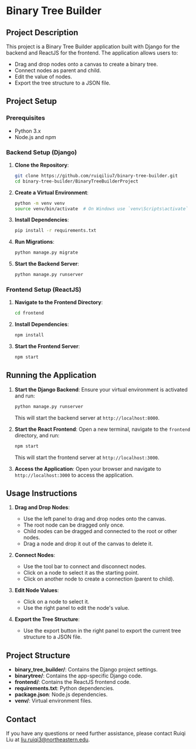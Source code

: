 # Binary Tree Builder

## Project Description
This project is a Binary Tree Builder application built with Django for the backend and ReactJS for the frontend. The application allows users to:
- Drag and drop nodes onto a canvas to create a binary tree.
- Connect nodes as parent and child.
- Edit the value of nodes.
- Export the tree structure to a JSON file.

## Project Setup

### Prerequisites
- Python 3.x
- Node.js and npm

### Backend Setup (Django)

1. **Clone the Repository**:
    ```bash
    git clone https://github.com/ruiqiliu7/binary-tree-builder.git
    cd binary-tree-builder/BinaryTreeBuilderProject
    ```

2. **Create a Virtual Environment**:
    ```bash
    python -m venv venv
    source venv/bin/activate  # On Windows use `venv\Scripts\activate`
    ```

3. **Install Dependencies**:
    ```bash
    pip install -r requirements.txt
    ```

4. **Run Migrations**:
    ```bash
    python manage.py migrate
    ```

5. **Start the Backend Server**:
    ```bash
    python manage.py runserver
    ```

### Frontend Setup (ReactJS)

1. **Navigate to the Frontend Directory**:
    ```bash
    cd frontend
    ```

2. **Install Dependencies**:
    ```bash
    npm install
    ```

3. **Start the Frontend Server**:
    ```bash
    npm start
    ```

## Running the Application

1. **Start the Django Backend**:
    Ensure your virtual environment is activated and run:
    ```bash
    python manage.py runserver
    ```
    This will start the backend server at `http://localhost:8000`.

2. **Start the React Frontend**:
    Open a new terminal, navigate to the `frontend` directory, and run:
    ```bash
    npm start
    ```
    This will start the frontend server at `http://localhost:3000`.

3. **Access the Application**:
    Open your browser and navigate to `http://localhost:3000` to access the application.

## Usage Instructions

1. **Drag and Drop Nodes**:
    - Use the left panel to drag and drop nodes onto the canvas.
    - The root node can be dragged only once.
    - Child nodes can be dragged and connected to the root or other nodes.
    - Drag a node and drop it out of the canvas to delete it.

2. **Connect Nodes**:
    - Use the tool bar to connect and disconnect nodes.
    - Click on a node to select it as the starting point.
    - Click on another node to create a connection (parent to child).

3. **Edit Node Values**:
    - Click on a node to select it.
    - Use the right panel to edit the node's value.

4. **Export the Tree Structure**:
    - Use the export button in the right panel to export the current tree structure to a JSON file.

## Project Structure
- **binary_tree_builder/**: Contains the Django project settings.
- **binarytree/**: Contains the app-specific Django code.
- **frontend/**: Contains the ReactJS frontend code.
- **requirements.txt**: Python dependencies.
- **package.json**: Node.js dependencies.
- **venv/**: Virtual environment files.

## Contact
If you have any questions or need further assistance, please contact Ruiqi Liu at <liu.ruiqi3@northeastern.edu>.